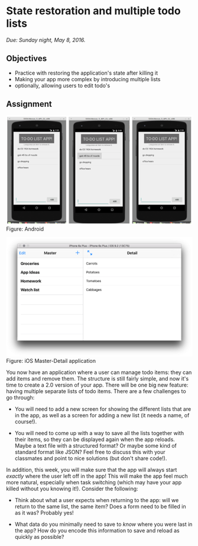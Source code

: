 # State restoration and multiple todo lists

*Due: Sunday night, May 8, 2016.*

## Objectives

- Practice with restoring the application's state after killing it
- Making your app more complex by introducing multiple lists
- optionally, allowing users to edit todo's

## Assignment

![](todo.png)
Figure: Android

![](todo_ios.png)
Figure: iOS Master-Detail application

You now have an application where a user can manage todo items: they can add items and remove them. The structure is still fairly simple, and now it's time to create a 2.0 version of your app. There will be one big new feature: having multiple separate lists of todo items. There are a few challenges to go through:

- You will need to add a new screen for showing the different lists that are in the app, as well as a screen for adding a new list (it needs a name, of course!).

- You will need to come up with a way to save all the lists together with their items, so they can be displayed again when the app reloads. Maybe a text file with a structured format? Or maybe some kind of standard format like JSON? Feel free to discuss this with your classmates and point to nice solutions (but don't share code!).

In addition, this week, you will make sure that the app will always start *exactly* where the user left off in the app! This will make the app feel much more natural, especially when task switching (which may have your app killed without you knowing it!). Consider the following:

- Think about what a user expects when returning to the app: will we return to the same list, the same item? Does a form need to be filled in as it was? Probably yes!

- What data do you minimally need to save to *know* where you were last in the app? How do you encode this information to save and reload as quickly as possible?
